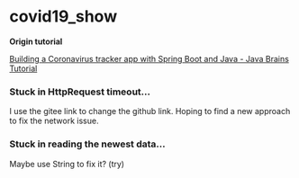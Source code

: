 # covid19_show

**Origin tutorial**

[Building a Coronavirus tracker app with Spring Boot and Java - Java Brains Tutorial](https://www.youtube.com/watch?v=8hjNG9GZGnQ)

### Stuck in HttpRequest timeout...
I use the gitee link to change the github link. Hoping to find a new approach to fix the network issue.

### Stuck in reading the newest data...
Maybe use String to fix it? (try)